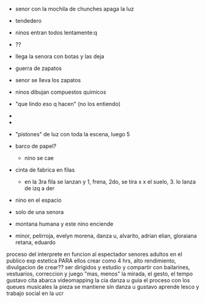 - senor con la mochila de chunches apaga la luz
- tendedero
- ninos entran todos lentamente:q
- ??
- llega la senora con botas y las deja
- guerra de zapatos
- senor se lleva los zapatos
- ninos dibujan compuestos quimicos
- "que lindo eso q hacen" (no los entiendo)
-
-
- "pistones" de luz con toda la escena, luego 5
- barco de papel?
  - nino se cae
- cinta de fabrica en filas
  - en la 3ra fila se lanzan y 1, frena, 2do, se tira x
    x el suelo, 3. lo lanza de izq a der
- nino en el espacio
- solo de una senora
- montana humana y este nino enciende

- minor, pelirroja, evelyn morena, danza u, alvarito, adrian
  elian, gloraiana retana, eduardo

proceso del interprete en funcion al espectador
senores adultos en el publico exp estetica PARA ellos
crear como 4 hrs, alto rendimiento, divulgacion de crear??
ser dirigidos y estudio y compartir con bailarines,
vestuarios, correccion y juego "mas, menos"
la mirada, el gesto, el tempo
gustavo cita abarca videomapping
la cia danza u guia el proceso con los queues musicales
la pieza se mantiene sin danza u
gustavo aprende lesco y trabajo social en la ucr
